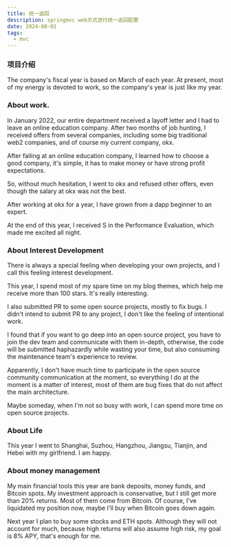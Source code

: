 ```yaml
---
title: 统一返回
description: springmvc web方式进行统一返回配置
date: 2024-08-01
tags:
  - mvc
---
```


### 项目介绍

The company's fiscal year is based on March of each year. At present, most of my energy is devoted to work, so the
company's year is just like my year.

### About work.

In January 2022, our entire department received a layoff letter and I had to leave an online education company. After
two months of job hunting, I received offers from several companies, including some big traditional web2 companies, and
of course my current company, okx.

After failing at an online education company, I learned how to choose a good company, it's simple, it has to make money
or have strong profit expectations.

So, without much hesitation, I went to okx and refused other offers, even though the salary at okx was not the best.

After working at okx for a year, I have grown from a dapp beginner to an expert.

At the end of this year, I received S in the Performance Evaluation, which made me excited all night.

### About Interest Development

There is always a special feeling when developing your own projects, and I call this feeling interest development.

This year, I spend most of my spare time on my blog themes, which help me receive more than 100 stars. It's really
interesting.

I also submitted PR to some open source projects, mostly to fix bugs. I didn't intend to submit PR to any project, I
don't like the feeling of intentional work.

I found that if you want to go deep into an open source project, you have to join the dev team and communicate with them
in-depth, otherwise, the code will be submitted haphazardly while wasting your time, but also consuming the maintenance
team's experience to review.

Apparently, I don't have much time to participate in the open source community communication at the moment, so
everything I do at the moment is a matter of interest, most of them are bug fixes that do not affect the main
architecture.

Maybe someday, when I'm not so busy with work, I can spend more time on open source projects.

### About Life

This year I went to Shanghai, Suzhou, Hangzhou, Jiangsu, Tianjin, and Hebei with my girlfriend. I am happy.

### About money management

My main financial tools this year are bank deposits, money funds, and Bitcoin spots. My investment approach is
conservative, but I still get more than 20% returns. Most of them come from Bitcoin. Of course, I've liquidated my
position now, maybe I'll buy when Bitcoin goes down again.

Next year I plan to buy some stocks and ETH spots. Although they will not account for much, because high returns will
also assume high risk, my goal is 8% APY, that's enough for me.
